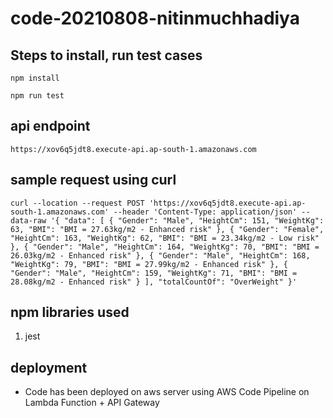 # code-20210808-nitinmuchhadiya

## Steps to install, run test cases

  `npm install`

  `npm run test`

## api endpoint

  `https://xov6q5jdt8.execute-api.ap-south-1.amazonaws.com`

## sample request using curl

  `curl --location --request POST 'https://xov6q5jdt8.execute-api.ap-south-1.amazonaws.com' --header 'Content-Type: application/json' --data-raw '{
    "data": [
        {
            "Gender": "Male",
            "HeightCm": 151,
            "WeightKg": 63,
            "BMI": "BMI = 27.63kg/m2 - Enhanced risk"
        },
        {
            "Gender": "Female",
            "HeightCm": 163,
            "WeightKg": 62,
            "BMI": "BMI = 23.34kg/m2 - Low risk"
        },
        {
            "Gender": "Male",
            "HeightCm": 164,
            "WeightKg": 70,
            "BMI": "BMI = 26.03kg/m2 - Enhanced risk"
        },
        {
            "Gender": "Male",
            "HeightCm": 168,
            "WeightKg": 79,
            "BMI": "BMI = 27.99kg/m2 - Enhanced risk"
        },
        {
            "Gender": "Male",
            "HeightCm": 159,
            "WeightKg": 71,
            "BMI": "BMI = 28.08kg/m2 - Enhanced risk"
        }
    ],
    "totalCountOf": "OverWeight"
}'`

## npm libraries used

  1. jest

## deployment
  - Code has been deployed on aws server using AWS Code Pipeline on Lambda Function + API Gateway
